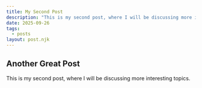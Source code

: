 ```yaml
---
title: My Second Post
description: "This is my second post, where I will be discussing more interesting topics."
date: 2025-09-26
tags:
  - posts
layout: post.njk
---
```


## Another Great Post

This is my second post, where I will be discussing more interesting topics.
